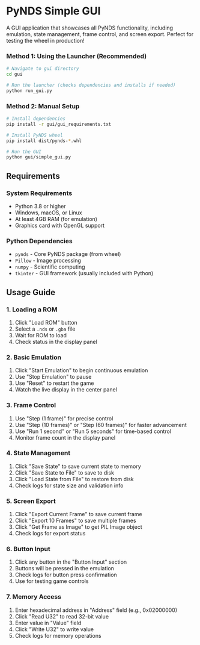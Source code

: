 # PyNDS Simple GUI

A GUI application that showcases all PyNDS functionality, including emulation, state management, frame control, and screen export. Perfect for testing the wheel in production!

### **Method 1: Using the Launcher (Recommended)**
```bash
# Navigate to gui directory
cd gui

# Run the launcher (checks dependencies and installs if needed)
python run_gui.py
```

### **Method 2: Manual Setup**
```bash
# Install dependencies
pip install -r gui/gui_requirements.txt

# Install PyNDS wheel
pip install dist/pynds-*.whl

# Run the GUI
python gui/simple_gui.py
```

## Requirements

### System Requirements
- Python 3.8 or higher
- Windows, macOS, or Linux
- At least 4GB RAM (for emulation)
- Graphics card with OpenGL support

### Python Dependencies
- `pynds` - Core PyNDS package (from wheel)
- `Pillow` - Image processing
- `numpy` - Scientific computing
- `tkinter` - GUI framework (usually included with Python)

## Usage Guide

### 1. Loading a ROM
1. Click "Load ROM" button
2. Select a `.nds` or `.gba` file
3. Wait for ROM to load
4. Check status in the display panel

### 2. Basic Emulation
1. Click "Start Emulation" to begin continuous emulation
2. Use "Stop Emulation" to pause
3. Use "Reset" to restart the game
4. Watch the live display in the center panel

### 3. Frame Control
1. Use "Step (1 frame)" for precise control
2. Use "Step (10 frames)" or "Step (60 frames)" for faster advancement
3. Use "Run 1 second" or "Run 5 seconds" for time-based control
4. Monitor frame count in the display panel

### 4. State Management
1. Click "Save State" to save current state to memory
2. Click "Save State to File" to save to disk
3. Click "Load State from File" to restore from disk
4. Check logs for state size and validation info

### 5. Screen Export
1. Click "Export Current Frame" to save current frame
2. Click "Export 10 Frames" to save multiple frames
3. Click "Get Frame as Image" to get PIL Image object
4. Check logs for export status

### 6. Button Input
1. Click any button in the "Button Input" section
2. Buttons will be pressed in the emulation
3. Check logs for button press confirmation
4. Use for testing game controls

### 7. Memory Access
1. Enter hexadecimal address in "Address" field (e.g., 0x02000000)
2. Click "Read U32" to read 32-bit value
3. Enter value in "Value" field
4. Click "Write U32" to write value
5. Check logs for memory operations

